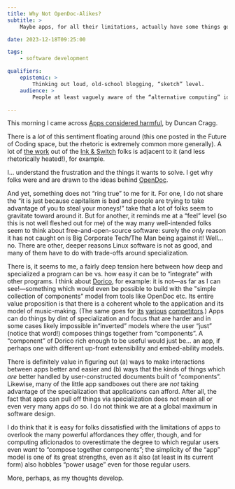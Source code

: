 ```yaml
---
title: Why Not OpenDoc-Alikes?
subtitle: >
    Maybe apps, for all their limitations, actually have some things going for them.

date: 2023-12-18T09:25:00

tags:
    - software development

qualifiers:
    epistemic: >
        Thinking out loud, old-school blogging, “sketch” level.
    audience: >
        People at least vaguely aware of the “alternative computing” ideas represented by e.g. OpenDoc.

---
```


This morning I came across [Apps considered harmful](https://duncancragg.substack.com/p/apps-considered-harmful), by Duncan Cragg.

There is a *lot* of this sentiment floating around (this one posted in the Future of Coding space, but the rhetoric is extremely common more generally). A lot of [the work](https://www.inkandswitch.com/embark/) out of the [Ink & Switch](https://www.inkandswitch.com) folks is adjacent to it (and less rhetorically heated!), for example.

I… understand the frustration and the things it wants to solve. I get why folks were and are drawn to the ideas behind [OpenDoc](https://en.wikipedia.org/wiki/OpenDoc).

And yet, something does not “ring true” to me for it. For one, I do not share the “it is just because capitalism is bad and people are trying to take advantage of you to steal your moneys!” take that a lot of folks seem to gravitate toward around it. But for another, it reminds me at a “feel” level (so this is not well fleshed out for me) of the way many well-intended folks seem to think about free-and-open-source software: surely the *only* reason it has not caught on is Big Corporate Tech/The Man being against it! Well… no. There are other, deeper reasons Linux software is not as good, and many of them have to do with trade-offs around specialization.

There is, it seems to me, a fairly deep tension here between how deep and specialized a program can be vs. how easy it can be to “integrate” with other programs. I think about [Dorico](https://www.steinberg.net/dorico/), for example: it is not—as far as I can see!—something which would even be possible to build with the "simple collection of components" model from tools like OpenDoc etc. Its entire value proposition is that there is a coherent whole to the application and its model of music-making. (The same goes for [its](https://www.finalemusic.com) [various](https://avid.com/sibelius) [competitors](https://musescore.org/en).) Apps can do things by dint of specialization and focus that are harder and in some cases likely impossible in“inverted” models where the user “just” (notice that word!) composes things together from “components”. A “component” of Dorico rich enough to be useful would just be… an app, if perhaps one with different up-front extensibility and embed-ability models.

There is definitely value in figuring out (a) ways to make interactions between apps better and easier and (b) ways that the kinds of things which *are* better handled by user-constructed documents built of “components”. Likewise, many of the little app sandboxes out there are *not* taking advantage of the specialization that applications can afford. After all, the fact that apps can pull off things via specialization does not mean all or even very many apps do so.  I do not think we are at a global maximum in software design.

I do think that it is easy for folks dissatisfied with the limitations of apps to overlook the many powerful affordances they offer, though, and for computing aficionados to 
overestimate the degree to which regular users even *want* to “compose together components”; the simplicity of the “app” model is one of its great strengths, even as it also (at least in its current form) also hobbles “power usage” even for those regular users.

More, perhaps, as my thoughts develop.
